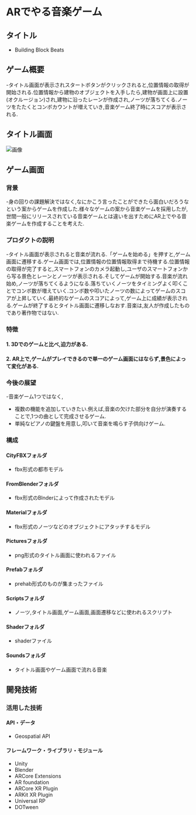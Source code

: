 # ARでやる音楽ゲーム
## タイトル
- Building Block Beats
## ゲーム概要
-タイトル画面が表示されスタートボタンがクリックされると,位置情報の取得が開始される.位置情報から建物のオブジェクトを入手したら,建物が画面上に設置(オクルージョン)され,建物に沿ったレーンが作成され,ノーツが落ちてくる.ノーツをたたくとコンボカウントが増えていき,音楽ゲーム終了時にスコアが表示される.
## タイトル画面
![画像]("https://user-images.githubusercontent.com/115143247/222949568-82c2e369-0667-455e-a803-567ef16b4382.png")
## ゲーム画面

### 背景
-身の回りの課題解決ではなく,なにかこう言ったことができたら面白いだろうなという案からゲームを作成した.様々なゲームの案から音楽ゲームを採用したが,世間一般にリリースされている音楽ゲームとは違いを出すためにAR上でやる音楽ゲームを作成することを考えた.
### プロダクトの説明
-タイトル画面が表示されると音楽が流れる.「ゲームを始める」を押すと,ゲーム画面に遷移する.ゲーム画面では,位置情報の位置情報取得まで待機する.位置情報の取得が完了すると,スマートフォンのカメラ起動し,ユーザのスマートフォンから写る景色とレーンとノーツが表示される.そしてゲームが開始する.音楽が流れ始め,ノーツが落ちてくるようになる.落ちていくノーツをタイミングよく叩くことでコンボ数が増えていく.コンボ数や叩いたノーツの数によってゲームのスコアが上昇していく.最終的なゲームのスコアによって,ゲーム上に成績が表示される.ゲームが終了するとタイトル画面に遷移しなおす.音楽は,友人が作成したものであり著作物ではない.
### 特徴
#### 1. 3Dでのゲームと比べ,迫力がある.
#### 2. AR上で,ゲームがプレイできるので単一のゲーム画面にはならず,景色によって変化がある.
### 今後の展望
-音楽ゲーム1つではなく,
* 複数の機能を追加していきたい.例えば,音楽の欠けた部分を自分が演奏することで,1つの曲として完成させるゲーム.
* 単純なピアノの鍵盤を用意し,叩いて音楽を鳴らす子供向けゲーム.
### 構成
#### CityFBXフォルダ
- fbx形式の都市モデル
#### FromBlenderフォルダ
- fbx形式のBlnderによって作成されたモデル
#### Materialフォルダ
- fbx形式のノーツなどのオブジェクトにアタッチするモデル
#### Picturesフォルダ
- png形式のタイトル画面に使われるファイル
#### Prefabフォルダ
- prehab形式のものが集まったファイル
#### Scriptsフォルダ
- ノーツ,タイトル画面,ゲーム画面,画面遷移などに使われるスクリプト
#### Shaderフォルダ
- shaderファイル
#### Soundsフォルダ
- タイトル画面やゲーム画面で流れる音楽

## 開発技術
### 活用した技術
#### API・データ
* Geospatial API

#### フレームワーク・ライブラリ・モジュール
* Unity
* Blender
* ARCore Extensions
* AR foundation
* ARCore XR Plugin
* ARKit XR Plugin
* Universal RP
* DOTween

